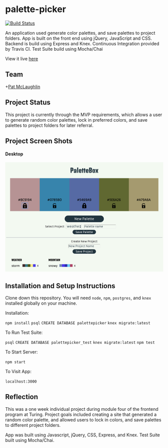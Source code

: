 # palette-picker

[![Build Status](https://travis-ci.org/patrickmc21/palette-picker.svg?branch=master)](https://travis-ci.org/patrickmc21/palette-picker)

An application used generate color palettes, and save palettes to project folders. App is built on the front end using jQuery, JavaScript and CSS. Backend is build using Express and Knex. Continuous Integration provided by Travis CI. Test Suite build using Mocha/Chai

View it live [here](https://palettepickerpat.herokuapp.com/)

## Team

+[Pat McLaughlin](https://github.com/patrickmc21)

## Project Status

This project is currently through the MVP requirements, which allows a user to generate random color palettes, lock in preferred colors, and save palettes to project folders for later referral. 

## Project Screen Shots

#### Desktop

![Main](readme-images/main.png)

## Installation and Setup Instructions

Clone down this repository. You will need `node`, `npm`, `postgres`, and `knex` installed globally on your machine.  

Installation:

`npm install`
`psql`
`CREATE DATABASE palettepicker`
`knex migrate:latest`

To Run Test Suite:  

`psql`
`CREATE DATABASE palettepicker_test`
`knex migrate:latest`
`npm test`  

To Start Server:

`npm start`  

To Visit App:

`localhost:3000`

## Reflection

This was a one week individual project during module four of the frontend program at Turing. Project goals included creating a site that generated a random color palette, and allowed users to lock in colors, and save palettes to different project folders. 

App was built using Javascript, jQuery, CSS, Express, and Knex. Test Suite built using Mocha/Chai.



